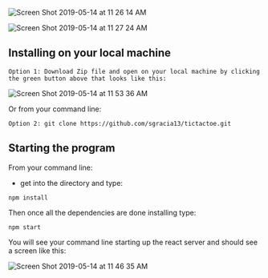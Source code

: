 ![Screen Shot 2019-05-14 at 11 26 14 AM](https://user-images.githubusercontent.com/47371676/57714901-23f64180-763b-11e9-9849-87e6b9f9ba2b.png)


![Screen Shot 2019-05-14 at 11 27 24 AM](https://user-images.githubusercontent.com/47371676/57714978-4e47ff00-763b-11e9-9949-ca9fbbb432b2.png)

## Installing on your local machine

````
Option 1: Download Zip file and open on your local machine by clicking the green button above that looks like this:

````
![Screen Shot 2019-05-14 at 11 53 36 AM](https://user-images.githubusercontent.com/47371676/57716571-eeebee00-763e-11e9-91d1-592dbfd88c1c.png)



Or from your command line:
````
Option 2: git clone https://github.com/sgracia13/tictactoe.git
````

## Starting the program

From your command line:
- get into the directory 
and type:

````
npm install
````
Then once all the dependencies are done installing type:

````
npm start
````

You will see your command line starting up the react server and should see a screen like this:

![Screen Shot 2019-05-14 at 11 46 35 AM](https://user-images.githubusercontent.com/47371676/57716304-4a69ac00-763e-11e9-8c4b-2bc902ae793a.png)

